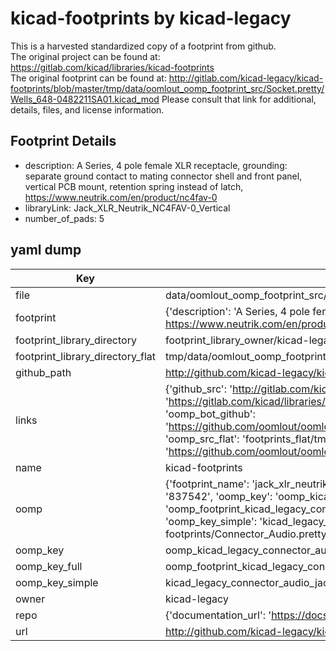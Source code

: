 # kicad-footprints by kicad-legacy  
This is a harvested standardized copy of a footprint from github.  
The original project can be found at:  
https://gitlab.com/kicad/libraries/kicad-footprints  
The original footprint can be found at:
http://gitlab.com/kicad-legacy/kicad-footprints/blob/master/tmp/data/oomlout_oomp_footprint_src/Socket.pretty/Wells_648-0482211SA01.kicad_mod
Please consult that link for additional, details, files, and license information.  
## Footprint Details
* description: A Series, 4 pole female XLR receptacle, grounding: separate ground contact to mating connector shell and front panel, vertical PCB mount, retention spring instead of latch, https://www.neutrik.com/en/product/nc4fav-0  
* libraryLink: Jack_XLR_Neutrik_NC4FAV-0_Vertical  
* number_of_pads: 5  
## yaml dump  
| Key | Value |  
| --- | --- |  
| file | data/oomlout_oomp_footprint_src/kicad-footprints/Connector_Audio.pretty/Jack_XLR_Neutrik_NC4FAV-0_Vertical.kicad_mod |  
| footprint | {'description': 'A Series, 4 pole female XLR receptacle, grounding: separate ground contact to mating connector shell and front panel, vertical PCB mount, retention spring instead of latch, https://www.neutrik.com/en/product/nc4fav-0', 'libraryLink': 'Jack_XLR_Neutrik_NC4FAV-0_Vertical', 'number_of_pads': 5} |  
| footprint_library_directory | footprint_library_owner/kicad-legacy_kicad-footprints |  
| footprint_library_directory_flat | tmp/data/oomlout_oomp_footprint_src/footprints_flat/kicad_legacy_connector_audio_jack_xlr_neutrik_nc4fav_0_vertical/working |  
| github_path | http://github.com/kicad-legacy/kicad-footprints/blob/master/tmp/data/oomlout_oomp_footprint_src/Connector_Audio.pretty/Jack_XLR_Neutrik_NC4FAV-0_Vertical.kicad_mod |  
| links | {'github_src': 'http://gitlab.com/kicad-legacy/kicad-footprints/blob/master/tmp/data/oomlout_oomp_footprint_src/Socket.pretty/Wells_648-0482211SA01.kicad_mod', 'github_src_repo': 'https://gitlab.com/kicad/libraries/kicad-footprints', 'oomp_bot': 'tmp/data/oomlout_oomp_footprint_src/footprints/kicad_legacy_connector_audio_jack_xlr_neutrik_nc4fav_0_vertical/working', 'oomp_bot_github': 'https://github.com/oomlout/oomlout_oomp_footprint_bot/tree/main/tmp/data/oomlout_oomp_footprint_src/footprints/kicad_legacy_connector_audio_jack_xlr_neutrik_nc4fav_0_vertical/working', 'oomp_src_flat': 'footprints_flat/tmp/data/oomlout_oomp_footprint_src/footprints_flat/kicad_legacy_connector_audio_jack_xlr_neutrik_nc4fav_0_vertical/working', 'oomp_src_flat_github': 'https://github.com/oomlout/oomlout_oomp_footprint_src/tree/main/tmp/data/oomlout_oomp_footprint_src/footprints_flat/kicad_legacy_connector_audio_jack_xlr_neutrik_nc4fav_0_vertical/working'} |  
| name | kicad-footprints |  
| oomp | {'footprint_name': 'jack_xlr_neutrik_nc4fav_0_vertical', 'library_name': 'connector_audio', 'md5': '83754265520fdaa061baa23f30905e2c', 'md5_10': '8375426552', 'md5_5': '83754', 'md5_6': '837542', 'oomp_key': 'oomp_kicad_legacy_connector_audio_jack_xlr_neutrik_nc4fav_0_vertical', 'oomp_key_extra': 'oomp_footprint_kicad_legacy_connector_audio_jack_xlr_neutrik_nc4fav_0_vertical', 'oomp_key_full': 'oomp_footprint_kicad_legacy_connector_audio_jack_xlr_neutrik_nc4fav_0_vertical_837542', 'oomp_key_simple': 'kicad_legacy_connector_audio_jack_xlr_neutrik_nc4fav_0_vertical', 'original_filename': 'data/oomlout_oomp_footprint_src/kicad-footprints/Connector_Audio.pretty/Jack_XLR_Neutrik_NC4FAV-0_Vertical.kicad_mod', 'owner_name': 'kicad_legacy'} |  
| oomp_key | oomp_kicad_legacy_connector_audio_jack_xlr_neutrik_nc4fav_0_vertical |  
| oomp_key_full | oomp_footprint_kicad_legacy_connector_audio_jack_xlr_neutrik_nc4fav_0_vertical |  
| oomp_key_simple | kicad_legacy_connector_audio_jack_xlr_neutrik_nc4fav_0_vertical |  
| owner | kicad-legacy |  
| repo | {'documentation_url': 'https://docs.github.com/rest/repos/repos#get-a-repository', 'message': 'Not Found'} |  
| url | http://github.com/kicad-legacy/kicad-footprints |  

